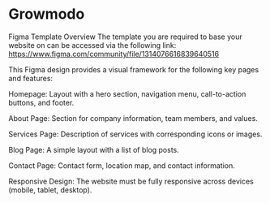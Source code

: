 # Growmodo

Figma Template Overview
The template you are required to base your website on can be accessed via the following link:
https://www.figma.com/community/file/1314076616839640516

This Figma design provides a visual framework for the following key pages and features:

Homepage: Layout with a hero section, navigation menu, call-to-action buttons, and footer.

About Page: Section for company information, team members, and values.

Services Page: Description of services with corresponding icons or images.

Blog Page: A simple layout with a list of blog posts.

Contact Page: Contact form, location map, and contact information.

Responsive Design: The website must be fully responsive across devices (mobile, tablet, desktop).

